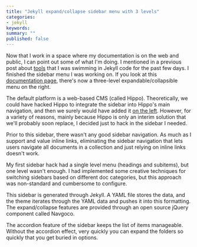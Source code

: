 ```yaml
---
title: "Jekyll expand/collapse sidebar menu with 3 levels"
categories:
- jekyll
keywords: 
summary: ""
published: false
---
```


Now that I work in a space where my documentation is on the web and public, I can point out some of what I'm doing. I mentioned in a previous post about [tools]() that I was swimming in Jekyll code for the past few days. I finished the sidebar menu I was working on. If you look at this [documentation page](https://developer.amazon.com/public/solutions/devices/fire-tv/docs/getting-started-developing-apps-and-games-for-amazon-fire-tv), there's now a three-level expandable/collapsible menu on the right.

The default platform is a web-based CMS (called Hippo). Theoretically, we could have hacked Hippo to integrate the sidebar into Hippo's main navigation, and then we surely would have added it [on the left](https://www.cherryleaf.com/blog/2016/09/have-amazon-dropbox-microsoft-and-google-got-their-information-design-wrong/). However, for a variety of reasons, mainly because Hippo is only an interim solution that we'll probably soon replace, I decided just to hack in the sidebar I needed. 

Prior to this sidebar, there wasn't any good sidebar navigation. As much as I support and value inline links, eliminating the sidebar navigation that lets users navigate all documents in a collection and just relying on inline links doesn't work. 

My first sidebar hack had a single level menu (headings and subitems), but one level wasn't enough. I had implemented some creative techniques for switching sidebars based on different doc categories, but this approach was non-standard and cumbersome to configure.

This sidebar is generated through Jekyll. A YAML file stores the data, and the theme iterates through the YAML data and pushes it into this formatting. The expand/collapse features are provided through an open source jQuery component called Navgoco. 

The accordion feature of the sidebar keeps the list of items manageable. Without the accordion effect, very quickly you can expand the folders so quickly that you get buried in options. 


